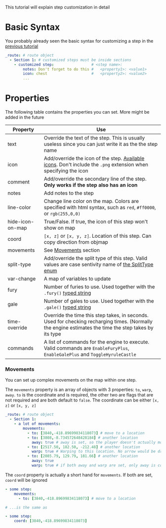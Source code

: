 This tutorial will explain step customization in detail

# Basic Syntax
You probably already seen the basic syntax for customizing a step in the [previous tutorial](./Route%2C%20Sections%2C%20and%20Steps.md)
```yaml
_route: # route object
  - Section 1: # customized steps must be inside sections
    - customized step:                 # <step name>:
        notes: Don't forget to do this #   <property1>: <value1>
        icon: chest                    #   <property2>: <value2>
        ...
```

# Properties
The following table contains the properties you can set. More might be added in the future

|Property|Use|
|-|-|
|text|Override the text of the step. This is usually useless since you can just write it as the the step name|
|icon|Add/override the icon of the step. [Available icons](https://github.com/iTNTPiston/celer/tree/main/packages/celer-web-app/src/data/image). Don't include the `.png` extension when specifying the icon|
|comment|Add/override the secondary line of the step. **Only works if the step also has an icon**|
|notes|Add notes to the step|
|line-color|Change line color on the map. Colors are specified with html syntax, such as `red`, `#ff0000`, or `rgb(255,0,0)`|
|hide-icon-on-map|True/False. If true, the icon of this step won't show on map|
|coord|`[x, z]` or `[x, y, z]`. Location of this step. Can copy direction from objmap|
|movements|See [Movements](#movements) section|
|split-type|Add/override the split type of this step. Valid values are case sentivity name of [the SplitType enum](https://github.com/iTNTPiston/celer/tree/main/packages/celer-web-app/src/core/compiler/types.ts)|
|var-change|A map of variables to update|
|fury|Number of furies to use. Used together with the `.fury()` [typed string](./Typed%20String%20System.md)|
|gale|Number of gales to use. Used together with the `.gale()` [typed string](./Typed%20String%20System.md)|
|time-override|Override the time this step takes, in seconds. Used for checking recharging times. (Normally the engine estimates the time the step takes by its type|
|commands|A list of commands for the engine to execute. Valid commands are `EnableFuryPlus`, `EnableGalePlus` and `ToggleHyruleCastle`|

### Movements
You can set up complex movements on the map within one step.

The `movements` property is an array of objects with 3 properties: `to`, `warp`, `away`. `to` is the coordinate and is required, the other two are flags that are not required and are both default to `false`. The coordinate can be either `[x, z]` or `[x, y, z]`
```yaml
_route: # route object
  - Section 1:
    - a lot of movements:
        movements:
          - to: [3840,-418.89699834118073] # move to a location
          - to: [3808,-8.734572648428184] # another location
            away: true # away is set, so the player doesn't actually move (like shooting something faraway, or drown fall)
          - to: [2517.50, 182.50, -212.48] # another location
            warp: true # Warping to this location. No arrow would be drawn for this movement
          - to: [2085.79, 129.79, 181.66] # another location
            away: true 
            warp: true # if both away and warp are set, only away is considered. Warp has no effect
```
The `coord` property is actually a short hand for `movements`. If both are set, `coord` will be ignored
```yaml
- some step:
    movements:
      - to: [3840,-418.89699834118073] # move to a location

# ...is the same as

- some step:
    coord: [3840,-418.89699834118073]
```
